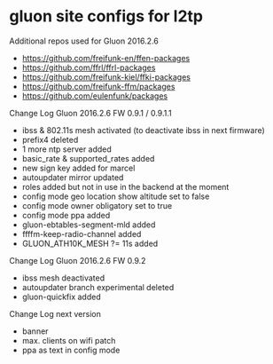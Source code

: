 # gluon site configs for l2tp

Additional repos used for Gluon 2016.2.6 

* https://github.com/freifunk-en/ffen-packages
* https://github.com/ffrl/ffrl-packages
* https://github.com/freifunk-kiel/ffki-packages
* https://github.com/freifunk-ffm/packages
* https://github.com/eulenfunk/packages

Change Log Gluon 2016.2.6 FW 0.9.1 / 0.9.1.1

* ibss & 802.11s mesh activated (to deactivate ibss in next firmware) 
* prefix4 deleted
* 1 more ntp server added
* basic_rate & supported_rates added
* new sign key added for marcel
* autoupdater mirror updated
* roles added but not in use in the backend at the moment
* config mode geo location show altitude set to false
* config mode owner obligatory set to true
* config mode ppa added
* gluon-ebtables-segment-mld added
* ffffm-keep-radio-channel added
* GLUON_ATH10K_MESH ?= 11s added

Change Log Gluon 2016.2.6 FW 0.9.2
* ibss mesh deactivated
* autoupdater branch experimental deleted
* gluon-quickfix added

Change Log next version
* banner 
* max. clients on wifi patch
* ppa as text in config mode
